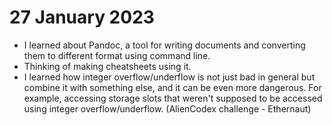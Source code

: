 # 27 January 2023

-   I learned about Pandoc, a tool for writing documents and converting them to different format using command line.
-   Thinking of making cheatsheets using it.
-   I learned how integer overflow/underflow is not just bad in general but combine it with something else, and it can be even more dangerous. For example, accessing storage slots that weren't supposed to be accessed using integer overflow/underflow. (AlienCodex challenge - Ethernaut)
